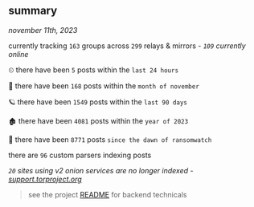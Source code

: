 
## summary
_november 11th, 2023_

currently tracking `163` groups across `299` relays & mirrors - _`109` currently online_

⏲ there have been `5` posts within the `last 24 hours`

🦈 there have been `168` posts within the `month of november`

🪐 there have been `1549` posts within the `last 90 days`

🏚 there have been `4081` posts within the `year of 2023`

🦕 there have been `8771` posts `since the dawn of ransomwatch`

there are `96` custom parsers indexing posts

_`20` sites using v2 onion services are no longer indexed - [support.torproject.org](https://support.torproject.org/onionservices/v2-deprecation/)_

> see the project [README](https://github.com/joshhighet/ransomwatch#ransomwatch--) for backend technicals
